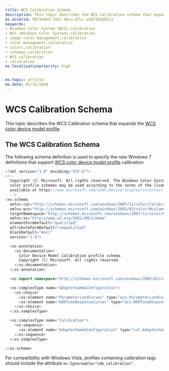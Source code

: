 ```yaml
---
title: WCS Calibration Schema
description: This topic describes the WCS Calibration schema that expands the WCS color device model profile.
ms.assetid: 99f3e9e3-15b7-4bca-87cc-a3bf3b6d0112
keywords:
- Windows Color System (WCS),calibration
- WCS (Windows Color System),calibration
- image color management,calibration
- color management,calibration
- colors,calibration
- schemas,calibration
- WCS calibration
- calibration
ms.localizationpriority: high


ms.topic: article
ms.date: 05/31/2018
---
```


# WCS Calibration Schema

This topic describes the WCS Calibration schema that expands the [WCS color device model profile](wcs-color-device-model-profile-schema-and-algorithms.md).

## The WCS Calibration Schema

The following schema definition is used to specify the new Windows 7 definitions that support [WCS color device model profile](wcs-color-device-model-profile-schema-and-algorithms.md) calibration.


```C++
<?xml version="1.0" encoding="UTF-8"?>
<!--
  Copyright (C) Microsoft. All rights reserved. The Windows Color System
  color profile schemas may be used according to the terms of the license agreement
  available at https://www.microsoft.com/whdc/device/display/color/wcs_license.mspx.
  -->
<xs:schema
  xmlns:cal="http://schemas.microsoft.com/windows/2007/11/color/Calibration"
  xmlns:wcs="http://schemas.microsoft.com/windows/2005/02/color/WcsCommonProfileTypes"
  targetNamespace="http://schemas.microsoft.com/windows/2007/11/color/Calibration"
  xmlns:xs="http://www.w3.org/2001/XMLSchema"
  elementFormDefault="qualified"
  attributeFormDefault="unqualified"
  blockDefault="#all"
  version="1.0">

  <xs:annotation>
    <xs:documentation>
      Color Device Model Calibration profile schema.
      Copyright (C) Microsoft. All rights reserved.
    </xs:documentation>
  </xs:annotation>

  <xs:import namespace="http://schemas.microsoft.com/windows/2005/02/color/WcsCommonProfileTypes" />

  <xs:complexType name="AdapterGammaConfiguration">
    <xs:choice>
      <xs:element name="ParameterizedCurves" type="wcs:ParameterizedCurvesType"/>
      <xs:element name="HDRToneResponseCurves" type="wcs:HDRToneResponseCurvesType"/>
    </xs:choice>
  </xs:complexType>

  <xs:complexType name="Calibration">
    <xs:sequence>
      <xs:element name="AdapterGammaConfiguration" type="cal:AdapterGammaConfiguration" minOccurs="0"/>
    </xs:sequence>
  </xs:complexType>

</xs:schema>
```



For compatibility with Windows Vista, profiles containing calibration tags should include the attribute `mc:Ignoreable="cdm_calibration"`.

 

 




